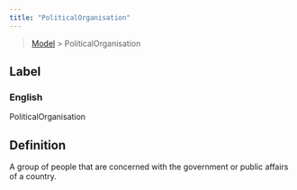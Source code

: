 ```yaml
---
title: "PoliticalOrganisation"
---
```


> [Model](../../) > PoliticalOrganisation

## Label

### English
PoliticalOrganisation


## Definition
A group of people that are concerned with the government or public affairs of a country. 


    
